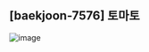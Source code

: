 ## [baekjoon-7576] 토마토

![image](https://user-images.githubusercontent.com/22045163/96839353-052ce900-1484-11eb-845f-d76c0d11a9a3.png)

